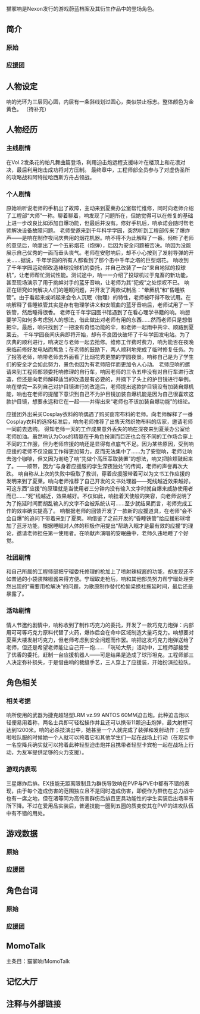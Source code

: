 猫冢响是Nexon发行的游戏蔚蓝档案及其衍生作品中的登场角色。

## 简介

### 原始

### 应援团

## 人物设定
响的光环为三层同心圆，内层有一条斜线划过圆心，类似禁止标志。整体颜色为金黄色。
（待补充）

## 人物经历

### 主线剧情
在Vol.2发条花的帕凡舞曲篇登场，利用迫击炮远程支援咏叶在楼顶上和花凛对决，最后利用炮击成功将对方压制。
最终章中，工程师部全员参与了对虚伪圣所的攻略战和阿特拉哈西斯方舟占领战。

### 个人剧情
原始响听说老师的手机出了故障，主动来到夏莱办公室帮忙维修，同时向老师介绍了工程部“大师”一称。聊着聊着，响发现了问题所在，但她觉得可以在修复的基础上进一步改良比如添加自爆功能，但最后并没有。修好手机后，响承诺会随时帮老师解决设备故障问题。
老师受邀来到千年科学学园，突然听到工程部传来了爆炸声——是响在制作夜间庆典用的烟花机器。响不得不为此解释了一番。倾听了老师的意见后，响拿出了一个五彩烟花（炮弹），后因为安全问题被否决。响因为没能展示自己优秀的一面而垂头丧气。老师在安慰响后，却不小心按到了发射导弹的开关……据说，千年学园的所有人都看到了那个击中千年之塔的巨型烟花。
响收到了千年学园运动部改造棒球投球机的委托，并自己改装了一台“来自地狱的投球机”，让老师帮忙测试性能。测试途中，响一一介绍了投球机过于鬼畜的新功能，甚至现场演示了用于挑衅对手的蓝牙音响，让老师为其“犯规”之处惊叹不已。
响正在研究如何解决人们的睡眠问题，并开发了两款试制品：“晕厥机”和“昏睡铁管”。由于看起来或听起来会令人沉眠（物理）的特性，老师被吓得不敢试用。在响解释了昏睡铁管其实是存有物理学讲义和安眠曲的蓝牙音响后，老师试用了一下铁管，然后睡得很香。
老师在千年学园图书馆遇到了在看心理学书籍的响。响想要学习如何多考虑别人的想法，借此做出对老师有用的东西……然而老师只是想借把伞。最后，响只找到了一把没有奇怪功能的伞，和老师一起雨中共伞、顺路到夏莱去。
千年学园夜间庆典即将开始，却有不良团伙破坏了千年学园发电站。为了庆典的顺利进行，响决定与老师一起去抢修。维修工作费时费力，响为能否在夜晚来临前修好发电站而焦急；在老师的鼓励下，两人顺利地完成了临时修复任务。为了报答老师，响带老师去外面看了比烟花秀更酷的学园夜景。响称自己是为了学生们的安全才会如此努力，景色也因为有老师陪伴而更加令人心动。
老师应响的邀请来到工程师部领委托响修理的自行车，响因老师的三令五申没有对自行车进行改造，但还是向老师解释适当的改造是有必要的，并摘下了头上的护目镜进行举例。响在举完一系列自己对护目镜进行的改造后，老师提出这款护目镜没有加装自爆机能，响也在老师的提醒下意识到自己不为护目镜加装自爆机能是因为自己很喜欢这款护目镜，想要永远和它在一起——并得出来“老师也不该加装自爆功能”的结论。

应援团外出采买Cosplay衣料的响偶遇了购买窗帘布料的老师。向老师解释了一番Cosplay衣料的选择标准后，响向老师推荐了出售天然织物布料的店家，邀请老师一同前去选购。
得知老师一天的工作成果意外丢失的响在深夜来到夏莱办公室给老师加油。虽然响认为Cos的精髓在于角色扮演而巨匠也会在不同的工作场合穿上不同的工作服，但为老师应援的响还是显得有点底气不足。因为某些原因，受到响应援的老师不仅没能工作得更加努力，反而无法集中了......为了安慰响，老师让响去泡个咖啡，但又因为谢绝了响“先做个高压萃取装置”的想法，响又把脸颊鼓起来了。——顺带，因为“与身着应援服的学生深夜独处”的传闻，老师的声誉再次大跌。
响自称从上次的失败中吸取了教训，穿着应援服带着可以为文书工作应援的发明来到了夏莱。响向老师推荐了自己开发的文书处理器——死线越近效果越好。可这东西“应援”的原理就是当使用者三分钟内没有输入文字时就自爆来威胁使用者而已......“死”线越近，效果越好。不仅如此，响挂着天使般的笑容，向老师说明了为了拖延时间而胡乱输入的文字不会被系统认可......至少就结果而言，老师完成工作的效率确实提高了。
响根据老师的回馈开发了一款新的应援道具，在老师“会不会自爆”的追问下带着来到了夏莱。响借鉴了之前开发的“昏睡铁管”给应援彩球增加了蓝牙功能，根据睡眠对人体的积极作用提出“帮助入眠才是最有效的应援”的理论，邀请老师担任第一使用者。在响献声演唱的安眠曲中，老师久违地睡了个好觉。

### 社团剧情
和自己所属的工程师部把宁瑠委托修理的枪加上了喷射辣椒酱的功能，却发现还不如普通的小袋装辣椒酱来得方便。宁瑠取走枪后，响和其他部员努力帮宁瑠处理突然出现的“需要用枪解决”的问题，为歌原制作替代枪偷梁换柱拖延时间，最后还是暴露了。

### 活动剧情
情人节邀约剧情中，响称收到了制作巧克力的委托，开发了一款巧克力炮弹：内部用可可等巧克力原料代替了火药，爆炸后会在命中区域制造大量巧克力。响想要对夏莱大楼发射巧克力，但老师考虑到安全问题而作罢。响把这发巧克力炮弹送给了老师，但还是希望老师能让自己开一炮……
「晄轮大祭」活动中，工程师部接受了优香的委托，赶制一台应援机器人——可是结果是造成了球形坦克。工程师部三人决定弥补损失，于是借由响的裁缝手艺，三人穿上了应援装，开始扮演拉拉队。

## 角色相关

### 相关考据
响所使用的武器为捷克超轻型LRM vz.99 ANTOS 60MM迫击炮。此种迫击炮以轻便易用着称，两名士兵即可轻松操作并且还可以携带11颗迫击炮弹，最大射程可达到1200米。响的必杀技演出中，她甚至一个人就完成了装弹和发射动作；在穿啦啦队服的时候她一个人就可以挎着它和其他学生们一起在战场上行动（在现实中一名空降兵确实就可以挎着此种轻型迫击炮并且携带者轻型卡宾枪一起在战场上行动，为友军提供足够的火力支援）。

### 游戏内表现
三星爆炸后排。EX技能无距离限制且为群伤导致响在PVP与PVE中都有不错的表现，由于每个造成伤害的范围独立且不是同时造成伤害，即便作为群伤在总力战中也有一席之地，但在渚等同为高伤害群伤后排且更具功能性的学生实装后出场率有所下降。不过在爱用品实装后，普通技能一圈到五圈的质变使其在PVP的进攻队伍中有不错的用处。

## 游戏数据

### 原始

### 应援团

## 角色台词

### 原始

### 应援团

## MomoTalk
主条目：猫冢响/MomoTalk

## 记忆大厅

		

## 注释与外部链接